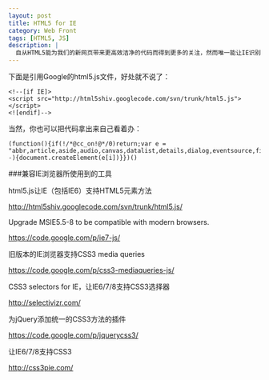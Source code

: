 ```yaml
---
layout: post
title: HTML5 for IE
category: Web Front
tags: [HTML5, JS]
description: |
  自从HTML5能为我们的新网页带来更高效洁净的代码而得到更多的关注，然而唯一能让IE识别那些新元素的途径是使用HTML5 shiv,感谢remy sharp为我们提供了这个迷你脚本来解决IE支持HTML5的问题。
---
```

下面是引用Google的html5.js文件，好处就不说了：

    <!--[if IE]>
    <script src="http://html5shiv.googlecode.com/svn/trunk/html5.js"></script>
    <![endif]-->



当然，你也可以把代码拿出来自己看着办：

    (function(){if(!/*@cc_on!@*/0)return;var e = "abbr,article,aside,audio,canvas,datalist,details,dialog,eventsource,figure,footer,header,hgroup,mark,menu,meter,nav,output,progress,section,time,video".split(','),i=e.length;while(i--){document.createElement(e[i])}})()


###兼容IE浏览器所使用到的工具

html5.js让IE（包括IE6）支持HTML5元素方法

<http://html5shiv.googlecode.com/svn/trunk/html5.js/>

Upgrade MSIE5.5-8 to be compatible with modern browsers.

<https://code.google.com/p/ie7-js/>

旧版本的IE浏览器支持CSS3 media queries

<https://code.google.com/p/css3-mediaqueries-js/>

CSS3 selectors for IE，让IE6/7/8支持CSS3选择器

<http://selectivizr.com/>

为jQuery添加统一的CSS3方法的插件

<https://code.google.com/p/jquerycss3/>

让IE6/7/8支持CSS3

<http://css3pie.com/>

